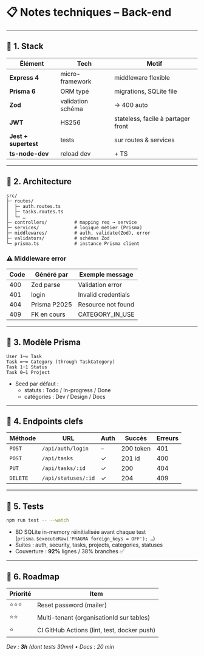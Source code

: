 # 📋 Notes techniques – Back-end

---

## 🧰 1. Stack

| Élément              | Tech              | Motif                              |
| -------------------- | ----------------- | ---------------------------------- |
| **Express 4**        | micro-framework   | middleware flexible                |
| **Prisma 6**         | ORM typé          | migrations, SQLite file            |
| **Zod**              | validation schéma | → 400 auto                         |
| **JWT**              | HS256             | stateless, facile à partager front |
| **Jest + supertest** | tests             | sur routes & services              |
| **ts-node-dev**      | reload dev        | + TS                               |

---

## 📂 2. Architecture

```
src/
├─ routes/
│  ├─ auth.routes.ts
│  ├─ tasks.routes.ts
│  └─ …
├─ controllers/          # mapping req → service
├─ services/             # logique métier (Prisma)
├─ middlewares/          # auth, validate(Zod), error
├─ validators/           # schémas Zod
└─ prisma.ts             # instance Prisma client
```

### ⚠️ Middleware error

| Code | Généré par   | Exemple message     |
| ---- | ------------ | ------------------- |
| 400  | Zod parse    | Validation error    |
| 401  | login        | Invalid credentials |
| 404  | Prisma P2025 | Resource not found  |
| 409  | FK en cours  | CATEGORY_IN_USE     |

---

## 💾 3. Modèle Prisma

```prisma
User 1─∞ Task
Task ∞─∞ Category (through TaskCategory)
Task 1─1 Status
Task 0─1 Project
```

- Seed par défaut :
  - statuts : Todo / In-progress / Done
  - catégories : Dev / Design / Docs

---

## 🔌 4. Endpoints clefs

| Méthode  | URL                 | Auth | Succès    | Erreurs |
| -------- | ------------------- | ---- | --------- | ------- |
| `POST`   | `/api/auth/login`   | –    | 200 token | 401     |
| `POST`   | `/api/tasks`        | ✓    | 201 id    | 400     |
| `PUT`    | `/api/tasks/:id`    | ✓    | 200       | 404     |
| `DELETE` | `/api/statuses/:id` | ✓    | 204       | 409     |

---

## 🧪 5. Tests

```bash
npm run test -- --watch
```

- BD SQLite in-memory réinitialisée avant chaque test (`prisma.$executeRaw('PRAGMA foreign_keys = OFF'); …`)
- Suites : auth, security, tasks, projects, categories, statuses
- Couverture : **92%** lignes / 38% branches ✅

---

## 🔮 6. Roadmap

| Priorité | Item                                        |
| -------- | ------------------------------------------- |
| ⭐⭐⭐   | Reset password (mailer)                     |
| ⭐⭐     | Multi-tenant (organisationId sur tables)    |
| ⭐       | CI GitHub Actions (lint, test, docker push) |

_Dev : **3h** (dont tests 30mn) • Docs : 20 min_
